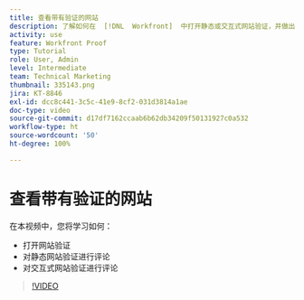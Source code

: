 ```yaml
---
title: 查看带有验证的网站
description: 了解如何在  [!DNL  Workfront]  中打开静态或交互式网站验证，并做出评论。
activity: use
feature: Workfront Proof
type: Tutorial
role: User, Admin
level: Intermediate
team: Technical Marketing
thumbnail: 335143.png
jira: KT-8846
exl-id: dcc8c441-3c5c-41e9-8cf2-031d3814a1ae
doc-type: video
source-git-commit: d17df7162ccaab6b62db34209f50131927c0a532
workflow-type: ht
source-wordcount: '50'
ht-degree: 100%

---
```


# 查看带有验证的网站

在本视频中，您将学习如何：

* 打开网站验证
* 对静态网站验证进行评论
* 对交互式网站验证进行评论

>[!VIDEO](https://video.tv.adobe.com/v/335143/?quality=12&learn=on&enablevpops)

<!--
## Learn more
* Review an interactive proof
* Review a static proof
-->
